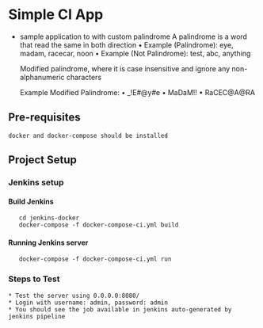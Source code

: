 # Simple CI App 
   * sample application to with custom palindrome
        A palindrome is a word that read the same in both direction
            • Example (Palindrome): eye, madam, racecar, noon
            • Example (Not Palindrome): test, abc, anything
    
        Modified palindrome, where it is case insensitive and ignore any non-alphanumeric characters
    
        Example Modified Palindrome:
           • _!E#@y#e
           • MaDaM!!
           • RaCEC@A@RA

## Pre-requisites

    docker and docker-compose should be installed

## Project Setup

### Jenkins setup

#### Build Jenkins
       cd jenkins-docker
       docker-compose -f docker-compose-ci.yml build 


#### Running Jenkins server
       docker-compose -f docker-compose-ci.yml run

### Steps to Test
    * Test the server using 0.0.0.0:8080/
    * Login with username: admin, password: admin
    * You should see the job available in jenkins auto-generated by jenkins pipeline
